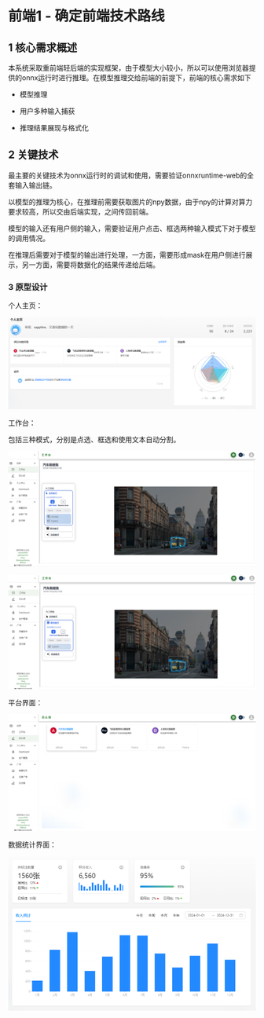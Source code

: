 # 前端1 - 确定前端技术路线

## 1 核心需求概述

本系统采取重前端轻后端的实现框架，由于模型大小较小，所以可以使用浏览器提供的onnx运行时进行推理。在模型推理交给前端的前提下，前端的核心需求如下

-  模型推理

-  用户多种输入捕获

-  推理结果展现与格式化

## 2 关键技术

最主要的关键技术为onnx运行时的调试和使用，需要验证onnxruntime-web的全套输入输出链。

以模型的推理为核心，在推理前需要获取图片的npy数据，由于npy的计算对算力要求较高，所以交由后端实现，之间传回前端。

模型的输入还有用户侧的输入，需要验证用户点击、框选两种输入模式下对于模型的调用情况。

在推理后需要对于模型的输出进行处理，一方面，需要形成mask在用户侧进行展示，另一方面，需要将数据化的结果传递给后端。

### 3 原型设计

个人主页：

![image-20240529205947761](./assets/image-20240529205947761.png)

工作台：

包括三种模式，分别是点选、框选和使用文本自动分割。

![image-20240529205934834](./assets/image-20240529205934834.png)

![image-20240529210109845](./assets/image-20240529210109845.png)

平台界面：

![image-20240529210017397](./assets/image-20240529210017397.png)

数据统计界面：

![image-20240529210127090](./assets/image-20240529210127090.png)